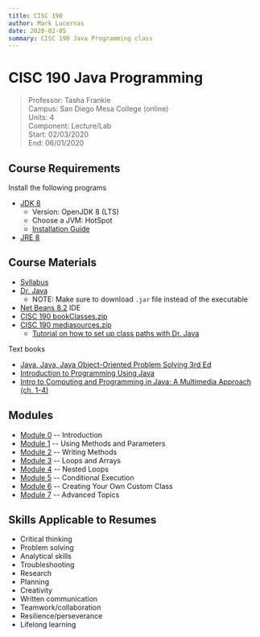 ```yaml
---
title: CISC 190
author: Mark Lucernas
date: 2020-02-05
summary: CISC 190 Java Programming class
---
```


# CISC 190 Java Programming
> Professor: Tasha Frankie<br>
> Campus: San Diego Mesa College (online)<br>
> Units: 4<br>
> Component: Lecture/Lab<br>
> Start: 02/03/2020<br>
> End: 06/01/2020<br>

## Course Requirements

Install the following programs

  - [JDK 8](https:/adoptopenjdk.net/)
    * Version: OpenJDK 8 (LTS)
    * Choose a JVM: HotSpot
    * [Installation Guide](file:../../../files/spring-2020/CISC-190/openJDKInstallationGuide.pdf)
  - [JRE 8](https:/www.java.com/en/download/)

## Course Materials

  - [Syllabus](file:../../../files/spring-2020/CISC-190/cisc-190_syllabus.pdf)
  - [Dr. Java](http:/www.drjava.org/)
    * NOTE: Make sure to download `.jar` file instead of the executable
  - [Net Beans 8.2](https:/netbeans.org/downloads/8.2/) IDE
  - [CISC 190 bookClasses.zip](https:/sdccd.instructure.com/courses/2376907/modules/items/39304903)
  - [CISC 190 mediasources.zip](https:/sdccd.instructure.com/courses/2376907/modules/items/39304904)
    * [Tutorial on how to set up class paths with Dr. Java](https:/www.youtube.com/watch?v=AxRCoRMpPy4)

Text books

  - [Java, Java, Java Object-Oriented Problem Solving 3rd Ed](file:../../../files/spring-2020/CISC-190/java_book_javaJavaJava.pdf)
  - [Introduction to Programming Using Java](file:../../../files/spring-2020/CISC-190/java_book_introToProgramming.pdf)
  - [Intro to Computing and Programming in Java: A Multimedia Approach (ch. 1-4)](file:../../../files/spring-2020/CISC-190/java_book_mediaComp_ch1-4.pdf)

## Modules

  - [Module 0](modules/module_0) -- Introduction
  - [Module 1](modules/module_1) -- Using Methods and Parameters
  - [Module 2](modules/module_2) -- Writing Methods
  - [Module 3](modules/module_3) -- Loops and Arrays
  - [Module 4](modules/module_4) -- Nested Loops
  - [Module 5](modules/module_5) -- Conditional Execution
  - [Module 6](modules/module_6) -- Creating Your Own Custom Class
  - [Module 7](modules/module_7) -- Advanced Topics

## Skills Applicable to Resumes

  - Critical thinking
  - Problem solving
  - Analytical skills
  - Troubleshooting
  - Research
  - Planning
  - Creativity
  - Written communication
  - Teamwork/collaboration
  - Resilience/perseverance
  - Lifelong learning


